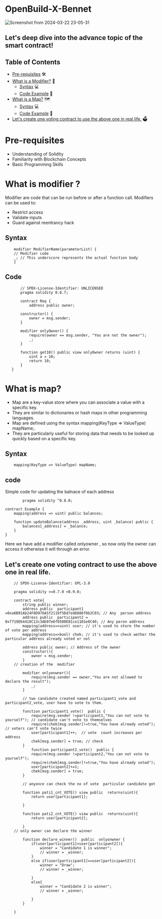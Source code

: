 # OpenBuild-X-Bennet


![Screenshot from 2024-03-22 23-05-31](https://github.com/Vikash-8090-Yadav/OpenBuild-X-Bennet/assets/85225156/f391a4b7-f3bb-4dcc-bd46-ea02d89028c3)


## Let's deep dive into the advance topic of the smart contract!

## Table of Contents

- [Pre-requisites](#pre-requisites) 🛠️
- [What is a Modifier?](#what-is-a-modifier-) 🛑
  - [Syntax](#syntax-) 💻
  - [Code Example](#code-example-) 📝
- [What is a Map?](#what-is-a-map-) 🗺️
  - [Syntax](#syntax-) 💻
  - [Code Example](#code-example-) 📝
- [Let's create one voting contract to use the above one in real life.](#lets-create-one-voting-contract-to-use-the-above-one-in-real-life-) 🗳️


# Pre-requisites

- Understanding of Solidity
- Familiarity with Blockchain Concepts
- Basic Programming Skills


#  What is modifier ?


 Modifier are code that can be run before or after a function call.
 Modifiers can be used to:

   - Restrict access
   - Validate inputs
   - Guard against reentrancy hack
 
  
## Syntax 

```
    modifier ModifierName(parameterList) {
    // Modifier code
    _; // This underscore represents the actual function body
    }

```

## Code 
        
 ```
        // SPDX-License-Identifier: UNLICENSED
        pragma solidity 0.8.7;
        
        contract Req {
            address public owner;
    
        constructor() {
            owner = msg.sender;
        }
    
        modifier onlyOwner() {
            require(owner == msg.sender, "You are not the owner");
            _;
        }
    
        function get10() public view onlyOwner returns (uint) {
            uint a = 10; 
            return 10;
        }
    }

  ```
    
# What is  map?

 - Map are a key-value store where you can associate a value with a specific key.
 - They are similar to dictionaries or hash maps in other programming languages.
 - Map are defined using the syntax mapping(KeyType => ValueType) mapName;.
 - They are particularly useful for storing data that needs to be looked up quickly based on a specific key.

## Syntax 

```
    mapping(KeyType => ValueType) mapName;
```

## code 

Simple code for updating the balnace of each address


```
        pragma solidity ^0.8.0;

contract Example {
    mapping(address => uint) public balances;

    function updateBalance(address _address, uint _balance) public {
        balances[_address] = _balance;
    }
}

```




 Here we have add a modifier called onlyowner , so now only the owner can access it otherwise it will through an error.

 

## Let's  create one voting contract to  use the above one  in real life. 


```
    // SPDX-License-Identifier: GPL-3.0
    
    pragma solidity >=0.7.0 <0.9.0;
    
    contract vote{
        string public winner;
        address public  participant1 =0xa6B91Ab24F8D976A5f2119f5Dd7ed8886f8b2C03; // Any  person address
        address public  participant2 = 0x7719E64418C13c3Ab97e6f8500E81ce1101e8C40; // Any peron address
        mapping(address=>uint) user; // it's used to store the number of vote per address
        mapping(address=>bool) chek; // it's used to check wether the particular address already voted or not 
    
        address public owner; // Address of the owner
        constructor(){
            owner = msg.sender;
        }
    // creation of the  modifier 

        modifier onlyonwner(){
            require(msg.sender == owner,"You are not allowed to declare the result");
            _;
        }

        // two candidate created named participant1_vote and participant2_vote, user have to vote to them. 
    
        function participant1_vote()  public {
            require(msg.sender !=participant1,"You can not vote to yourself"); // candidate can't vote to themselves
            require(chek[msg.sender]!=true,"You have already voted"); // voters can't vote twice
            user[participant1]++;  // vote  count increases per address 
            chek[msg.sender] = true; // check 
        }
            function participant2_vote()  public {
            require(msg.sender !=participant2,"You can not vote to yourself");
            require(chek[msg.sender]!=true,"You have already voted");
            user[participant2]+=1;
            chek[msg.sender] = true;
        }

        // anyonce can check the no of vote  particular candidate got
    
        function pati1_cnt_VOTE() view public  returns(uint){
            return user[participant1];
    
        }
    
        function pati2_cnt_VOTE() view public  returns(uint){
            return user[participant2];
    
        }
    // only owner can declare the winner 
    
        function declare_winner()  public  onlyonwner {
            if(user[participant1]>user[participant2]){
                winner = "Candidate 1 is winner";
                // winner = _winner;
            }
            else if(user[participant1]==user[participant2]){
                winner = "Draw";
                // winner = _winner;
    
            }
            else{
                winner = "Candidate 2 is winner";
                // winner = _winner;
    
            }
        }
    
    }
```
